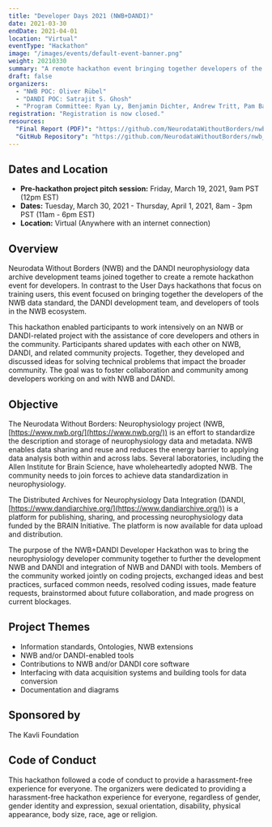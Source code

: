 ```yaml
---
title: "Developer Days 2021 (NWB+DANDI)"
date: 2021-03-30
endDate: 2021-04-01
location: "Virtual"
eventType: "Hackathon"
image: "/images/events/default-event-banner.png"
weight: 20210330
summary: "A remote hackathon event bringing together developers of the NWB data standard, the DANDI development team, and developers of tools in the NWB ecosystem to work intensively on NWB or DANDI-related projects."
draft: false
organizers:
  - "NWB POC: Oliver Rübel"
  - "DANDI POC: Satrajit S. Ghosh"
  - "Program Committee: Ryan Ly, Benjamin Dichter, Andrew Tritt, Pam Baker, Oliver Rübel, Satrajit S Ghosh, Yaroslav O. Halchenko"
registration: "Registration is now closed."
resources:
  "Final Report (PDF)": "https://github.com/NeurodataWithoutBorders/nwb_hackathons/blob/main/HCK10_2021_Remote/report/Report___10th_NWB_and_DANDI_Hackathon.pdf"
  "GitHub Repository": "https://github.com/NeurodataWithoutBorders/nwb_hackathons/tree/main/HCK10_2021_Remote"
---
```


## Dates and Location

- **Pre-hackathon project pitch session:** Friday, March 19, 2021, 9am PST (12pm EST)
- **Dates:** Tuesday, March 30, 2021 - Thursday, April 1, 2021, 8am - 3pm PST (11am - 6pm EST)
- **Location:** Virtual (Anywhere with an internet connection)

## Overview

Neurodata Without Borders (NWB) and the DANDI neurophysiology data archive development teams joined together to create a remote hackathon event for developers. In contrast to the User Days hackathons that focus on training users, this event focused on bringing together the developers of the NWB data standard, the DANDI development team, and developers of tools in the NWB ecosystem.

This hackathon enabled participants to work intensively on an NWB or DANDI-related project with the assistance of core developers and others in the community. Participants shared updates with each other on NWB, DANDI, and related community projects. Together, they developed and discussed ideas for solving technical problems that impact the broader community. The goal was to foster collaboration and community among developers working on and with NWB and DANDI.

## Objective

The Neurodata Without Borders: Neurophysiology project (NWB, [https://www.nwb.org/](https://www.nwb.org/)) is an effort to standardize the description and storage of neurophysiology data and metadata. NWB enables data sharing and reuse and reduces the energy barrier to applying data analysis both within and across labs. Several laboratories, including the Allen Institute for Brain Science, have wholeheartedly adopted NWB. The community needs to join forces to achieve data standardization in neurophysiology.

The Distributed Archives for Neurophysiology Data Integration (DANDI, [https://www.dandiarchive.org/](https://www.dandiarchive.org/)) is a platform for publishing, sharing, and processing neurophysiology data funded by the BRAIN Initiative. The platform is now available for data upload and distribution. 

The purpose of the NWB+DANDI Developer Hackathon was to bring the neurophysiology developer community together to further the development NWB and DANDI and integration of NWB and DANDI with tools. Members of the community worked jointly on coding projects, exchanged ideas and best practices, surfaced common needs, resolved coding issues, made feature requests, brainstormed about future collaboration, and made progress on current blockages.

## Project Themes

- Information standards, Ontologies, NWB extensions
- NWB and/or DANDI-enabled tools
- Contributions to NWB and/or DANDI core software
- Interfacing with data acquisition systems and building tools for data conversion
- Documentation and diagrams

## Sponsored by

The Kavli Foundation

## Code of Conduct

This hackathon followed a code of conduct to provide a harassment-free experience for everyone. The organizers were dedicated to providing a harassment-free hackathon experience for everyone, regardless of gender, gender identity and expression, sexual orientation, disability, physical appearance, body size, race, age or religion.
